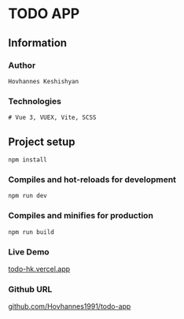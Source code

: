 # TODO APP

## Information

### Author

```
Hovhannes Keshishyan
```

### Technologies

```
# Vue 3, VUEX, Vite, SCSS
```

## Project setup

```
npm install
```

### Compiles and hot-reloads for development

```
npm run dev
```

### Compiles and minifies for production

```
npm run build
```

### Live Demo

[todo-hk.vercel.app](https://todo-hk.vercel.app)


### Github URL

[github.com/Hovhannes1991/todo-app](https://github.com/Hovhannes1991/todo-app)
